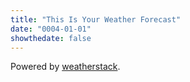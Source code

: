 ```yaml
---
title: "This Is Your Weather Forecast"
date: "0004-01-01"
showthedate: false
---
```


<style>
.weather-table {
    table-layout: fixed;
    width: 100%;
}
details {
    padding-top: 1em;
}
</style>

<div id="weather"></div>

Powered by [weatherstack](https://weatherstack.com/).
